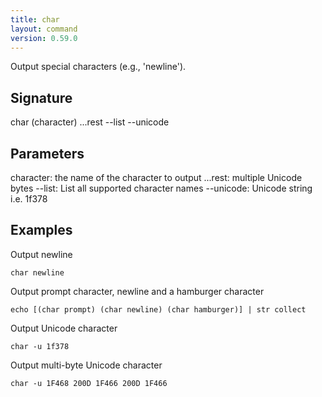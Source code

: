 ```yaml
---
title: char
layout: command
version: 0.59.0
---
```


Output special characters (e.g., 'newline').

## Signature

char (character) ...rest --list --unicode

## Parameters

  character: the name of the character to output
  ...rest: multiple Unicode bytes
  --list: List all supported character names
  --unicode: Unicode string i.e. 1f378

## Examples

Output newline
```shell
char newline
```

Output prompt character, newline and a hamburger character
```shell
echo [(char prompt) (char newline) (char hamburger)] | str collect
```

Output Unicode character
```shell
char -u 1f378
```

Output multi-byte Unicode character
```shell
char -u 1F468 200D 1F466 200D 1F466
```

